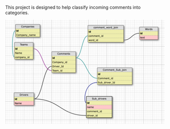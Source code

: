 This project is designed to help classify incoming comments into categories.

![Alt text](/app/assets/images/comment_classification_db.png "DB Structure")